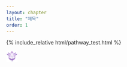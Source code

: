 ```yaml
---
layout: chapter
title: "제목"
order: 1
---
```

{% include_relative html/pathway_test.html %}

<img src="https://raw.githubusercontent.com/izpew/lotm/main/assets/img/pathway/01.webp" style="width: 30px; height: auto; vertical-align: middle; margin-right: 10px">
